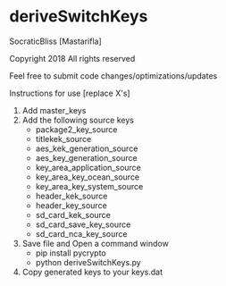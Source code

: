 # deriveSwitchKeys
SocraticBliss [Mastarifla]

Copyright 2018 All rights reserved

Feel free to submit code changes/optimizations/updates

Instructions for use [replace X's]

1) Add master_keys
2) Add the following source keys
    * package2_key_source
	* titlekek_source
	* aes_kek_generation_source
	* aes_key_generation_source
	* key_area_application_source
	* key_area_key_ocean_source
	* key_area_key_system_source
	* header_kek_source
	* header_key_source
	* sd_card_kek_source
    * sd_card_save_key_source
    * sd_card_nca_key_source
3) Save file and Open a command window
	* pip install pycrypto
	* python deriveSwitchKeys.py
4) Copy generated keys to your keys.dat
